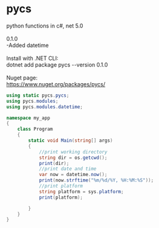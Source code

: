 # pycs
python functions in c#, net 5.0
<br/><br/>
0.1.0<br/>
-Added datetime<br/>
<br/>
Install with .NET CLI:<br/>
dotnet add package pycs --version 0.1.0<br/>
<br/>
Nuget page:<br/>
https://www.nuget.org/packages/pycs/

```csharp
using static pycs.pycs;
using pycs.modules;
using pycs.modules.datetime;

namespace my_app
{
    class Program
    {
        static void Main(string[] args)
        {
            //print working directory
            string dir = os.getcwd();
            print(dir);
            //print date and time
            var now = datetime.now();
            print(now.strftime("%m/%d/%Y, %H:%M:%S"));
            //print platform
            string platform = sys.platform;
            print(platform);

        }
    }
}

```

